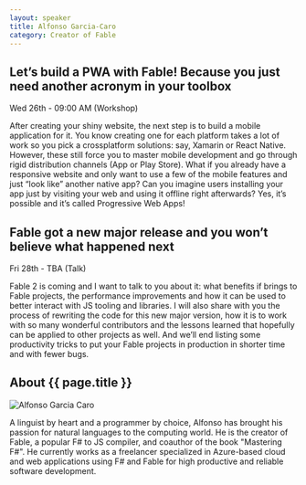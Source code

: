 ```yaml
---
layout: speaker
title: Alfonso Garcia-Caro
category: Creator of Fable
---
```


<div class="row">
    <div class="col-md-6">
        <div class="speaker-talk">
            <div class="section-head">
                <h2 class="header-title">Let’s build a PWA with Fable! Because you just need another acronym in your toolbox</h2>
                    <p class="header-desc">Wed 26th - 09:00 AM (Workshop)</p>
            </div>
            <div>
                <p>
                    After creating your shiny website, the next step is to build a mobile application for it. You know creating one for each platform takes a lot of work so you pick a crossplatform solutions: say, Xamarin or React Native. However, these still force you to master mobile development and go through rigid distribution channels (App or Play Store). What if you already have a responsive website and only want to use a few of the mobile features and just “look like” another native app? Can you imagine users installing your app just by visiting your web and using it offline right afterwards? Yes, it’s possible and it’s called Progressive Web Apps!
                </p>
            </div>
        </div>
    </div>
    <div class="col-md-6">
        <div class="speaker-talk">    				
            <div class="section-head">
                <h2 class="header-title">Fable got a new major release and you won’t believe what happened next</h2>
                <p class="header-desc">Fri 28th - TBA (Talk)</p>						
            </div>
            <div>
                <p>
                    Fable 2 is coming and I want to talk to you about it: what benefits if brings to Fable projects, the performance improvements and how it can be used to better interact with JS tooling and libraries. I will also share with you the process of rewriting the code for this new major version, how it is to work with so many wonderful contributors and the lessons learned that hopefully can be applied to other projects as well. And we’ll end listing some productivity tricks to put your Fable projects in production in shorter time and with fewer bugs.
                </p>
            </div>
        </div>
    </div><!-- /.col-md-8 -->
</div><!-- /.row -->
<div class="row">
    <div class="col-md-12">
        <div class="speaker-about">
            <div class="section-head">
                <h2 class="header-title">About {{ page.title }}</h2>
                <p class="header-desc">
                    <a href="https://twitter.com/alfonsogcnunez" target="_blank"><i class="fab fa-twitter"></i></a>
                    <a href="https://github.com/alfonsogarciacaro" target="_blank"><i class="fab fa-github-alt"></i></a>
                </p>					
            </div>
            <div>
                <p>
                    <img src="{{ site.baseurl }}public/assets/speakers/2018/alfonso-garcia-caro.jpg" alt="Alfonso Garcia Caro" />
                </p>
                <p>
                    A linguist by heart and a programmer by choice, Alfonso has brought his passion for natural languages to the computing world. He is the creator of Fable, a popular F# to JS compiler, and coauthor of the book "Mastering F#". He currently works as a freelancer specialized in Azure-based cloud and web applications using F# and Fable for high productive and reliable software development.
                </p>
            </div>       
        </div>
    </div>
</div>